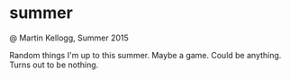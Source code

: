 # summer

@ Martin Kellogg, Summer 2015

Random things I'm up to this summer. Maybe a game. Could be anything. Turns out to be nothing.